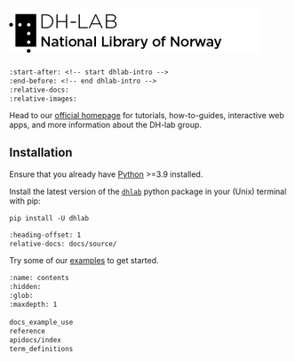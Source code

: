 
# [![DH-LAB logo](_images/DHlab_logo_web_en_black.png)](https://www.nb.no/dh-lab/)

<!-- 
::: dhlab
-->

```{include} ../../README.md
:start-after: <!-- start dhlab-intro -->
:end-before: <!-- end dhlab-intro -->
:relative-docs: 
:relative-images:
``` 

Head to our [official homepage](https://www.nb.no/dh-lab/) for tutorials, how-to-guides, interactive web apps, and more information about the DH-lab group.


## Installation

Ensure that you already have  [Python](https://www.python.org/downloads/) >=3.9 installed.

Install the latest version of the [`dhlab`](https://pypi.org/project/dhlab/) python package in your (Unix) terminal with pip:

```shell
pip install -U dhlab
```

```{include} ./docs_functionality.md
:heading-offset: 1
relative-docs: docs/source/
```

Try some of our [examples](./docs_example_use.md) to get started.

```{toctree}
:name: contents
:hidden:
:glob:
:maxdepth: 1

docs_example_use
reference
apidocs/index
term_definitions
```
